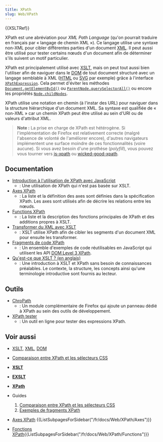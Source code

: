 ```yaml
---
title: XPath
slug: Web/XPath
---
```


{{XSLTRef}}

XPath est une abréviation pour _XML Path Language_ (qu'on pourrait traduire en français par « langage de chemin XML »). Ce langage utilise une syntaxe non-XML pour cibler différentes parties d'un document [XML](/fr/docs/Web/XML/XML_introduction). Il peut aussi être utilisé pour tester certains nœuds d'un document afin de déterminer s'ils suivent un motif particulier.

XPath est principalement utilisé avec [XSLT](/fr/docs/Web/XSLT), mais on peut tout aussi bien l'utiliser afin de naviguer dans le [DOM](/fr/docs/Web/API/Document_Object_Model) de tout document structuré avec un langage semblable à XML ([HTML](/fr/docs/Web/HTML) ou [SVG](/fr/docs/Web/SVG) par exemple) grâce à l'interface [`XPathExpression`](/fr/docs/Web/API/XPathExpression). Cela permet d'éviter les méthodes [`Document.getElementById()`](/fr/docs/Web/API/Document/getElementById) ou [`ParentNode.querySelectorAll()`](/fr/docs/Web/API/ParentNode/querySelectorAll) ou encore les propriétés [`Node.childNodes`](/fr/docs/Web/API/Node/childNodes).

XPath utilise une notation en chemin (à l'instar des URL) pour naviguer dans la structure hiérarchique d'un document XML. Sa syntaxe est qualifiée de « non-XML » car un chemin XPath peut être utilisé au sein d'URI ou de valeurs d'attribut XML.

> **Note :** La prise en charge de XPath est hétérogène. Si l'implémentation de Firefox est relativement correcte (malgré l'absence de volonté de l'améliorer encore), d'autres navigateurs implémentent une surface moindre de ces fonctionnalités (voire aucune). Si vous avez besoin d'une prothèse (_polyfill_), vous pouvez vous tourner vers [js-xpath](http://nchc.dl.sourceforge.net/project/js-xpath/js-xpath/1.0.0/xpath.js) ou [wicked-good-xpath](https://github.com/google/wicked-good-xpath).

## Documentation

- [Introduction à l'utilisation de XPath avec JavaScript](/fr/docs/Web/XPath/Introduction_to_using_XPath_in_JavaScript)
  - : Une utilisation de XPath qui n'est pas basée sur XSLT.
- [Axes XPath](/fr/docs/Web/XPath/Axes)
  - : La liste et la définition des axes sont définies dans la spécification XPath. Les axes sont utilisés afin de décrire les relations entre les nœuds.
- [Functions XPath](/fr/docs/Web/XPath/Functions)
  - : La liste et la description des fonctions principales de XPath et des additions propres à XSLT.
- [Transformer du XML avec XSLT](/fr/docs/Web/XSLT/Transforming_XML_with_XSLT)
  - : XSLT utilise XPath afin de cibler les segments d'un document XML pour ensuite les transformer.
- [Fragments de code XPath](/fr/docs/Web/XPath/Snippets)
  - : Un ensemble d'exemples de code réutilisables en JavaScript qui utilisent les API [DOM Level 3 XPath](https://www.w3.org/TR/DOM-Level-3-XPath/).
- [Qu'est-ce que XSLT ? (en anglais)](https://www.xml.com/pub/a/2000/08/holman/)
  - : Une introduction à XSLT et XPath sans besoin de connaissances préalables. Le contexte, la structure, les concepts ainsi qu'une terminologie introductive sont fournis au lecteur.

## Outils

- [ChroPath](https://addons.mozilla.org/fr/firefox/addon/chropath-for-firefox/)
  - : Un module complémentaire de Firefox qui ajoute un panneau dédié à XPath au sein des outils de développement.
- [XPath tester](https://extendsclass.com/xpath-tester.html)
  - : Un outil en ligne pour tester des expressions XPath.

## Voir aussi

- [XSLT](/fr/docs/Web/XSLT), [XML](/fr/docs/Web/XML), [DOM](/fr/docs/Web/API/Document_Object_Model)
- [Comparaison entre XPath et les sélecteurs CSS](/fr/docs/Web/XPath/Comparison_with_CSS_selectors)
- **[XSLT](/fr/docs/Web/XSLT)**
- **[EXSLT](/fr/docs/Web/EXSLT)**
- **[XPath](/fr/docs/Web/XPath)**
- Guides

  1. [Comparaison entre XPath et les sélecteurs CSS](/fr/docs/Web/XPath/Comparison_with_CSS_selectors)
  2. [Exemples de fragments XPath](/fr/docs/Web/XPath/Snippets)

- [Axes XPath](/fr/docs/Web/XPath/Axes)
  {{ListSubpagesForSidebar("/fr/docs/Web/XPath/Axes")}}
- [Fonctions XPath](/fr/docs/Web/XPath/Functions){{ListSubpagesForSidebar("/fr/docs/Web/XPath/Functions")}}

